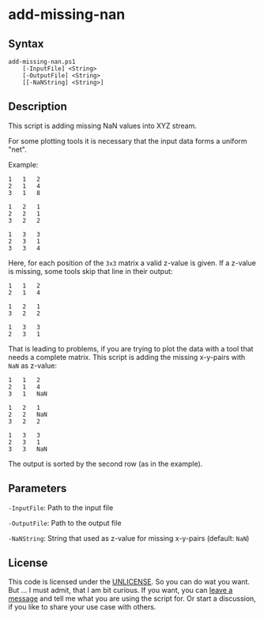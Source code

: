 # add-missing-nan

## Syntax

```plaintext
add-missing-nan.ps1
    [-InputFile] <String>
    [-OutputFile] <String>
    [[-NaNString] <String>]
```

## Description

This script is adding missing NaN values into XYZ stream.

For some plotting tools it is necessary that the input data forms a uniform "net".

Example:

```plaintext
1   1   2
2   1   4
3   1   8

1   2   1
2   2   1
3   2   2

1   3   3
2   3   1
3   3   4
```

Here, for each position of the `3x3` matrix a valid z-value is given.
If a z-value is missing, some tools skip that line in their output:

```plaintext
1   1   2
2   1   4

1   2   1
3   2   2

1   3   3
2   3   1
```

That is leading to problems, if you are trying to plot the data with a tool that needs a complete matrix.
This script is adding the missing x-y-pairs with `NaN` as z-value:

```plaintext
1   1   2
2   1   4
3   1   NaN

1   2   1
2   2   NaN
3   2   2

1   3   3
2   3   1
3   3   NaN
```

The output is sorted by the second row (as in the example).

## Parameters

`-InputFile`: Path to the input file

`-OutputFile`: Path to the output file

`-NaNString`: String that used as z-value for missing x-y-pairs (default: `NaN`)

## License

This code is licensed under the [UNLICENSE](UNLICENSE).
So you can do wat you want.
But ... I must admit, that I am bit curious.
If you want, you can [leave a message](mailto:ar-std@mailbox.org?subject=add-missing-nan) and tell me what you are using the script for. Or start a discussion, if you like to share your use case with others.
